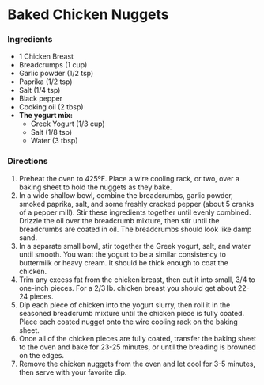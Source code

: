 # Baked Chicken Nuggets

### Ingredients

- 1 Chicken Breast
- Breadcrumps (1 cup)
- Garlic powder (1/2 tsp)
- Paprika (1/2 tsp)
- Salt (1/4 tsp)
- Black pepper
- Cooking oil (2 tbsp) 
- **The yogurt mix:**
  - Greek Yogurt (1/3 cup)
  - Salt (1/8 tsp)
  - Water (3 tbsp)

### Directions

1. Preheat the oven to 425ºF. Place a wire cooling rack, or two, over a baking sheet to hold the nuggets as they bake.
2. In a wide shallow bowl, combine the breadcrumbs, garlic powder, smoked  paprika, salt, and some freshly cracked pepper (about 5 cranks of a  pepper mill). Stir these ingredients together until evenly combined.  Drizzle the oil over the breadcrumb mixture, then stir until the  breadcrumbs are coated in oil. The breadcrumbs should look like damp  sand.
3. In a separate small bowl, stir together the Greek yogurt, salt, and water  until smooth. You want the yogurt to be a similar consistency to  buttermilk or heavy cream. It should be thick enough to coat the  chicken.
4. Trim any excess fat from the chicken breast, then cut it into small, 3/4 to  one-inch pieces. For a 2/3 lb. chicken breast you should get about 22-24 pieces.
5. Dip each piece of chicken into the yogurt slurry, then roll it in the  seasoned breadcrumb mixture until the chicken piece is fully coated.  Place each coated nugget onto the wire cooling rack on the baking sheet.
6. Once all of the chicken pieces are fully coated, transfer the baking sheet  to the oven and bake for 23-25 minutes, or until the breading is browned on the edges.
7. Remove the chicken nuggets from the oven and let cool for 3-5 minutes, then serve with your favorite dip.